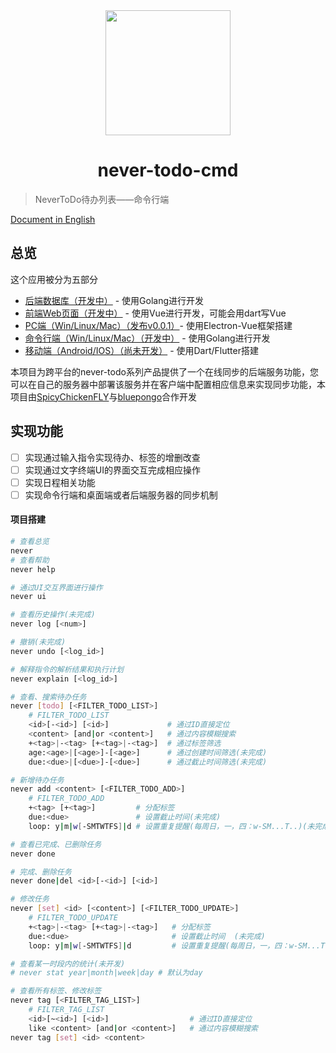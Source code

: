 <div align=center><img src="./static/logo.png" width = "200" height = "200" /><h1>never-todo-cmd</h1></div>


> NeverToDo待办列表——命令行端

[ Document in English ](./README_EN.md)

## 总览
这个应用被分为五部分
* [后端数据库（开发中）](https://github.com/SpicyChickenFLY/never-todo-backend) - 使用Golang进行开发
* [前端Web页面（开发中）](https://github.com/bluepongo/never-todo-frontend) - 使用Vue进行开发，可能会用dart写Vue
* [PC端（Win/Linux/Mac）（发布v0.0.1）](https://github.com/bluepongo/never-todo-client)- 使用Electron-Vue框架搭建
* [命令行端（Win/Linux/Mac）（开发中）](https://github.com/SpicyChickenFLY/never-todo-cmd) - 使用Golang进行开发
* [移动端（Android/IOS）（尚未开发）](https://github.com/SpicyChickenFLY/never-todo-mobile) - 使用Dart/Flutter搭建


本项目为跨平台的never-todo系列产品提供了一个在线同步的后端服务功能，您可以在自己的服务器中部署该服务并在客户端中配置相应信息来实现同步功能，本项目由[SpicyChickenFLY](https://github.com/SpicyChickenFLY)与[bluepongo](https://github.com/bluepongo)合作开发

## 实现功能
* [ ] 实现通过输入指令实现待办、标签的增删改查
* [ ] 实现通过文字终端UI的界面交互完成相应操作
* [ ] 实现日程相关功能
* [ ] 实现命令行端和桌面端或者后端服务器的同步机制

#### 项目搭建

```bash
# 查看总览
never
# 查看帮助
never help

# 通过UI交互界面进行操作
never ui

# 查看历史操作(未完成)
never log [<num>]

# 撤销(未完成)
never undo [<log_id>]

# 解释指令的解析结果和执行计划
never explain [<log_id>]

# 查看、搜索待办任务
never [todo] [<FILTER_TODO_LIST>]
    # FILTER_TODO_LIST
    <id>[-<id>] [<id>]             # 通过ID直接定位
    <content> [and|or <content>]   # 通过内容模糊搜索
    +<tag>|-<tag> [+<tag>|-<tag>]  # 通过标签筛选
    age:<age>|[<age>]-[<age>]      # 通过创建时间筛选(未完成)
    due:<due>|[<due>]-[<due>]      # 通过截止时间筛选(未完成)

# 新增待办任务
never add <content> [<FILTER_TODO_ADD>]
    # FILTER_TODO_ADD
    +<tag> [+<tag>]         # 分配标签
    due:<due>               # 设置截止时间(未完成)
    loop: y|m|w[-SMTWTFS]|d # 设置重复提醒(每周日，一，四：w-SM...T..)(未完成)

# 查看已完成、已删除任务
never done

# 完成、删除任务
never done|del <id>[-<id>] [<id>]

# 修改任务
never [set] <id> [<content>] [<FILTER_TODO_UPDATE>]
    # FILTER_TODO_UPDATE
    +<tag>|-<tag> [+<tag>|-<tag>]   # 分配标签
    due:<due>                       # 设置截止时间  (未完成)
    loop: y|m|w[-SMTWTFS]|d         # 设置重复提醒(每周日，一，四：w-SM...T..)(未完成)

# 查看某一时段内的统计(未开发)
# never stat year|month|week|day # 默认为day

# 查看所有标签、修改标签
never tag [<FILTER_TAG_LIST>]
    # FILTER_TAG_LIST
    <id>[~<id>] [<id>]                  # 通过ID直接定位
    like <content> [and|or <content>]   # 通过内容模糊搜索
never tag [set] <id> <content>

```

